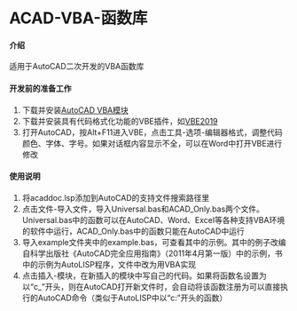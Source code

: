 # ACAD-VBA-函数库

#### 介绍
适用于AutoCAD二次开发的VBA函数库

#### 开发前的准备工作

1.  下载并安装[AutoCAD VBA模块](https://www.autodesk.com.cn/support/technical/article/caas/tsarticles/tsarticles/CHS/ts/3kxk0RyvfWTfSfAIrcmsLQ.html)
2.  下载并安装具有代码格式化功能的VBE插件，如[VBE2019](https://club.excelhome.net/thread-1461076-1-1.html?_dsign=0fd6df83)
3.  打开AutoCAD，按Alt+F11进入VBE，点击工具-选项-编辑器格式，调整代码颜色、字体、字号。如果对话框内容显示不全，可以在Word中打开VBE进行修改

#### 使用说明

1.  将acaddoc.lsp添加到AutoCAD的支持文件搜索路径里
2.  点击文件-导入文件，导入Universal.bas和ACAD_Only.bas两个文件。Universal.bas中的函数可以在AutoCAD、Word、Excel等各种支持VBA环境的软件中运行，ACAD_Only.bas中的函数只能在AutoCAD中运行
3.  导入example文件夹中的example.bas，可查看其中的示例。其中的例子改编自科学出版社《AutoCAD完全应用指南》（2011年4月第一版）中的示例，书中的示例为AutoLISP程序，文件中改为用VBA实现
4.  点击插入-模块，在新插入的模块中写自己的代码。如果将函数名设置为以“c_”开头，则在AutoCAD打开新文件时，会自动将该函数注册为可以直接执行的AutoCAD命令（类似于AutoLISP中以“c:”开头的函数）


